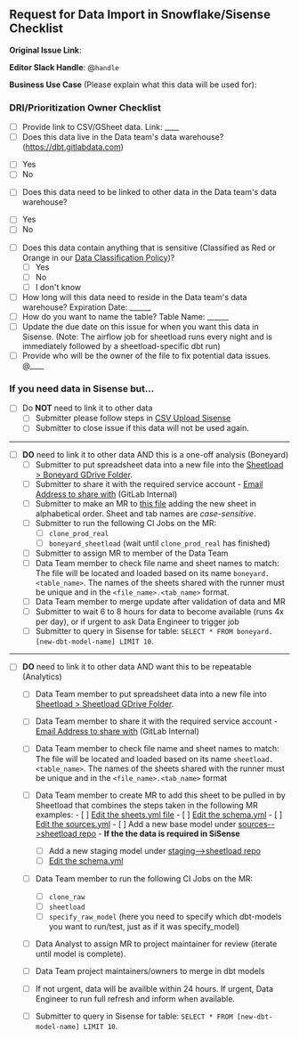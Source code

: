 ## Request for Data Import in Snowflake/Sisense Checklist

<!--
Please complete all items. Ask questions in the #data slack channel
--->

**Original Issue Link**:
<!--
If none, please include a description
--->

**Editor Slack Handle**: @`handle`

**Business Use Case** (Please explain what this data will be used for):


### DRI/Prioritization Owner Checklist
* [ ]  Provide link to CSV/GSheet data. Link: ____
* [ ]  Does this data live in the Data team's data warehouse? (https://dbt.gitlabdata.com)
  - [ ] Yes
  - [ ] No
* [ ]  Does this data need to be linked to other data in the Data team's data warehouse?
  - [ ] Yes
  - [ ] No
* [ ] Does this data contain anything that is sensitive (Classified as Red or Orange in our [Data Classification Policy](https://about.gitlab.com/handbook/engineering/security/data-classification-standard.html#data-classification-levels))?
  - [ ] Yes
  - [ ] No
  - [ ] I don't know
* [ ]  How long will this data need to reside in the Data team's data warehouse? Expiration Date: ______
* [ ]  How do you want to name the table? Table Name: ______
* [ ]  Update the due date on this issue for when you want this data in Sisense. (Note: The airflow job for sheetload runs every night and is immediately followed by a sheetload-specific dbt run)
* [ ]  Provide who will be the owner of the file to fix potential data issues. @____

### If you need data in Sisense but...

- [ ] Do **NOT** need to link it to other data
    * [ ]  Submitter please follow steps in [CSV Upload Sisense](https://doc.periscopedata.com/article/csv-upload)
    * [ ]  Submitter to close issue if this data will not be used again.

---

- [ ] **DO** need to link it to other data AND this is a one-off analysis (Boneyard)
    * [ ] Submitter to put spreadsheet data into a new file into the [Sheetload > Boneyard GDrive Folder](https://drive.google.com/open?id=1NdA5CDy2kT653qUdqtCiq_RkmRa-LKqs).
    * [ ] Submitter to share it with the required service account - [Email Address to share with](https://docs.google.com/document/d/1m8kky3DPv2yvH63W4NDYFURrhUwRiMKHI-himxn1r7k/edit?usp=sharing) (GitLab Internal)
    * [ ] Submitter to make an MR to [this file](https://gitlab.com/gitlab-data/analytics/-/blob/master/extract/sheetload/boneyard/sheets.yml) adding the new sheet in alphabetical order. Sheet and tab names are *case-sensitive*.
    * [ ]  Submitter to run the following CI Jobs on the MR:
         - [ ] `clone_prod_real`
         - [ ] `boneyard_sheetload` (wait until `clone_prod_real` has finished)
    * [ ] Submitter to assign MR to member of the Data Team
    * [ ] Data Team member to check file name and sheet names to match: The file will be located and loaded based on its name `boneyard.<table_name>`. The names of the sheets shared with the runner must be unique and in the `<file_name>.<tab_name>` format.
    * [ ] Data Team member to merge update after validation of data and MR
    * [ ] Submitter to wait 6 to 8 hours for data to become available (runs 4x per day), or if urgent to ask Data Engineer to trigger job
    * [ ] Submitter to query in Sisense for table: ``` SELECT * FROM boneyard.[new-dbt-model-name] LIMIT 10 ```.

---

- [ ] **DO** need to link it to other data AND want this to be repeatable (Analytics)
    * [ ]  Data Team member to put spreadsheet data into a new file into [Sheetload > Sheetload GDrive Folder](https://drive.google.com/drive/folders/1F5jKClNEsQstngbrh3UYVzoHAqPTf-l0).
    * [ ]  Data Team member to share it with the required service account - [Email Address to share with](https://docs.google.com/document/d/1m8kky3DPv2yvH63W4NDYFURrhUwRiMKHI-himxn1r7k/edit?usp=sharing) (GitLab Internal)
    * [ ]  Data Team member to check file name and sheet names to match: The file will be located and loaded based on its name `sheetload.<table_name>`. The names of the sheets shared with the runner must be unique and in the `<file_name>.<tab_name>` format
    * [ ]  Data Team member to create MR to add this sheet to be pulled in by Sheetload that combines the steps taken in the following MR examples:
      - [ ] [Edit the sheets.yml file](https://gitlab.com/gitlab-data/analytics/-/blob/master/extract/sheetload/sheets.yml)
      - [ ] [Edit the schema.yml](https://gitlab.com/gitlab-data/analytics/-/blob/master/transform/snowflake-dbt/models/sources/sheetload/schema.yml)
      - [ ] [Edit the sources.yml](https://gitlab.com/gitlab-data/analytics/-/blob/master/transform/snowflake-dbt/models/sources/sheetload/sources.yml)
      - [ ] Add a new base model under [sources-->sheetload repo](https://gitlab.com/gitlab-data/analytics/-/tree/master/transform/snowflake-dbt/models/sources/sheetload)
      - **If the the data is required in SiSense**
         - [ ] Add a new staging model under [staging-->sheetload repo](https://gitlab.com/gitlab-data/analytics/-/tree/master/transform/snowflake-dbt/models/staging/sheetload)
         - [ ] [Edit the schema.yml](https://gitlab.com/gitlab-data/analytics/-/blob/master/transform/snowflake-dbt/models/staging/sheetload/schema.yml)
    * [ ]  Data Team member to run the following CI Jobs on the MR:
         - [ ] `clone_raw`
         - [ ] `sheetload`
         - [ ] `specify_raw_model` (here you need to specify which dbt-models you want to run/test, just as if it was specify_model)
    * [ ]  Data Analyst to assign MR to project maintainer for review (iterate until model is complete).
    * [ ]  Data Team project maintainers/owners to merge in dbt models
    * [ ]  If not urgent, data will be availble within 24 hours. If urgent, Data Engineer to run full refresh and inform when available.
    * [ ]  Submitter to query in Sisense for table: ``` SELECT * FROM [new-dbt-model-name] LIMIT 10 ```.

